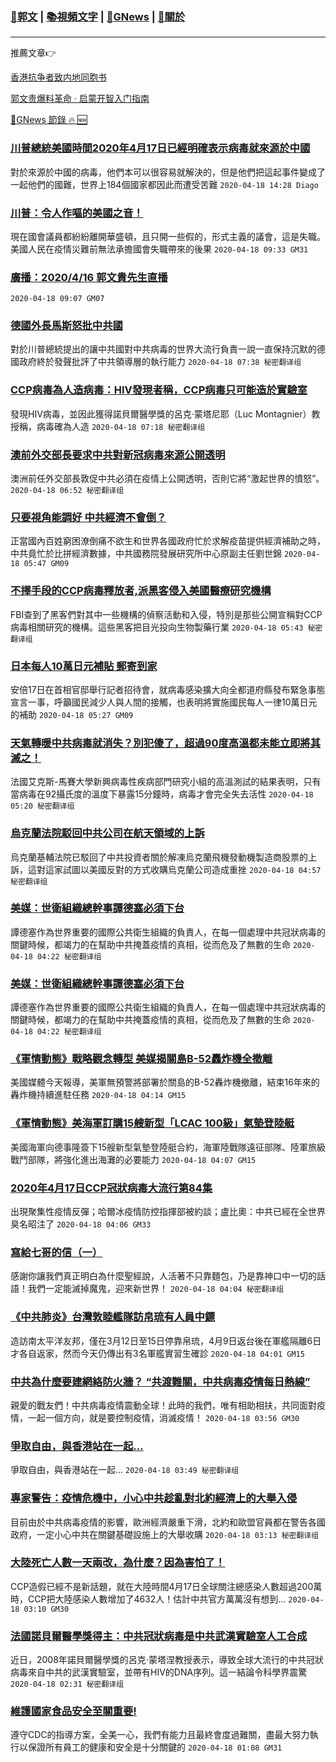 ###  [:eagle:郭文](https://github.com/ourhimalayas/txt) | [:books:視頻文字](https://github.com/ourhimalayas/txt/blob/master/content/README.md) | [:newspaper:GNews](https://github.com/ourhimalayas/txt/blob/master/content/gnews/README.md) | [:pray:關於](https://github.com/ourhimalayas/home/tree/master/about)
---

推薦文章:point_right:

[香港抗争者致内地同胞书](https://github.com/ourhimalayas/news/blob/master/2019/08/a_letter_from_the_hong_kong_people.md)

[郭文贵爆料革命 · 启蒙开智入门指南](https://github.com/ourhimalayas/txt/issues/1)

[:newspaper:GNews 節錄 :fire: :new:](https://github.com/ourhimalayas/txt/blob/master/content/gnews/README.md) 



### [川普總統美國時間2020年4月17日已經明確表示病毒就來源於中國](/content/gnews/1/README.md)

對於來源於中國的病毒，他們本可以很容易就解決的，但是他們把這起事件變成了一起他們的國難，世界上184個國家都因此而遭受苦難  `2020-04-18 14:28 Diago`

### [川普：令人作嘔的美國之音！](/content/gnews/2/README.md)

現在國會議員都紛紛離開華盛頓，且只開一些假的，形式主義的議會，這是失職。美國人民在疫情災難前無法承擔國會失職帶來的後果  `2020-04-18 09:33 GM31`

### [廣播：2020/4/16 郭文貴先生直播](/content/gnews/3/README.md)

 `2020-04-18 09:07 GM07`

### [德國外長馬斯怒批中共國](/content/gnews/4/README.md)

對於川普總統提出的讓中共國對中共病毒的世界大流行負責一說一直保持沉默的德國政府終於發聲批評了中共領導層的執行能力  `2020-04-18 07:38 秘密翻译组`

### [CCP病毒為人造病毒：HIV發現者稱，CCP病毒只可能造於實驗室](/content/gnews/5/README.md)

發現HIV病毒，並因此獲得諾貝爾醫學獎的呂克·蒙塔尼耶（Luc Montagnier）教授稱，病毒確為人造  `2020-04-18 07:18 秘密翻译组`

### [澳前外交部長要求中共對新冠病毒來源公開透明](/content/gnews/6/README.md)

澳洲前任外交部長敦促中共必須在疫情上公開透明，否則它將“激起世界的憤怒”。  `2020-04-18 06:52 秘密翻译组`

### [只要視角能調好 中共經濟不會倒？](/content/gnews/7/README.md)

正當國內百姓窮困潦倒痛不欲生和世界各國政府忙於求解疫苗提供經濟補助之時，中共竟忙於比拼經濟數據，中共國務院發展研究所中心原副主任劉世錦  `2020-04-18 05:47 GM09`

### [不擇手段的CCP病毒釋放者,派黑客侵入美國醫療研究機構](/content/gnews/8/README.md)

FBI查到了黑客們對其中一些機構的偵察活動和入侵，特別是那些公開宣稱對CCP病毒相關研究的機構。這些黑客把目光投向生物製藥行業  `2020-04-18 05:43 秘密翻译组`

### [日本每人10萬日元補貼 郵寄到家](/content/gnews/9/README.md)

安倍17日在首相官邸舉行記者招待會，就病毒感染擴大向全都道府縣發布緊急事態宣言一事，呼籲國民減少人與人間的接觸，也表明將實施國民每人一律10萬日元的補助  `2020-04-18 05:27 GM09`

### [天氣轉暖中共病毒就消失？別犯傻了，超過90度高溫都未能立即將其滅之！](/content/gnews/10/README.md)

法國艾克斯-馬賽大學新興病毒性疾病部門研究小組的高溫測試的結果表明，只有當病毒在92攝氏度的溫度下暴露15分鐘時，病毒才會完全失去活性  `2020-04-18 05:20 秘密翻译组`

### [烏克蘭法院駁回中共公司在航天領域的上訴](/content/gnews/11/README.md)

烏克蘭基輔法院已駁回了中共投資者關於解凍烏克蘭飛機發動機製造商股票的上訴，這對這家試圖以美國反對的方式收購烏克蘭公司造成重挫  `2020-04-18 04:57 秘密翻译组`

### [美媒：世衛組織總幹事譚德塞必須下台](/content/gnews/12/README.md)

譚德塞作為世界重要的國際公共衛生組織的負責人，在每一個處理中共冠狀病毒的關鍵時候，都竭力的在幫助中共掩蓋疫情的真相，從而危及了無數的生命  `2020-04-18 04:22 秘密翻译组`

### [美媒：世衛組織總幹事譚德塞必須下台](/content/gnews/13/README.md)

譚德塞作為世界重要的國際公共衛生組織的負責人，在每一個處理中共冠狀病毒的關鍵時候，都竭力的在幫助中共掩蓋疫情的真相，從而危及了無數的生命  `2020-04-18 04:22 秘密翻译组`

### [《軍情動態》戰略觀念轉型 美媒揭關島B-52轟炸機全撤離](/content/gnews/14/README.md)

美國媒體今天報導，美軍無預警將部署於關島的B-52轟炸機撤離，結束16年來的轟炸機持續進駐任務  `2020-04-18 04:14 GM15`

### [《軍情動態》美海軍訂購15艘新型「LCAC 100級」氣墊登陸艇](/content/gnews/15/README.md)

美國海軍向德事隆簽下15艘新型氣墊登陸艇合約，海軍陸戰隊遠征部隊、陸軍旅級戰鬥部隊，將強化進出海灘的必要能力  `2020-04-18 04:07 GM15`

### [2020年4月17日CCP冠狀病毒大流行第84集](/content/gnews/16/README.md)

出現聚集性疫情反彈；哈爾冰疫情防控指揮部被約談；盧比奧：中共已經在全世界臭名昭注了  `2020-04-18 04:06 GM33`

### [寫給七哥的信（一）](/content/gnews/17/README.md)

感謝你讓我們真正明白為什麼聖經說，人活著不只靠麵包，乃是靠神口中一切的話語！我們一定能滅掉魔鬼，迎來新世界！  `2020-04-18 04:04 秘密翻译组`

### [《中共肺炎》台灣敦睦艦隊訪帛琉有人員中鏢](/content/gnews/18/README.md)

造訪南太平洋友邦，僅在3月12日至15日停靠帛琉，4月9日返台後在軍艦隔離6日才各自返家，然而今天仍傳出有3名軍艦實習生確診  `2020-04-18 04:01 GM15`

### [中共為什麼要建網絡防火牆？ “共渡難關，中共病毒疫情每日熱線”](/content/gnews/19/README.md)

 親愛的戰友們！中共病毒疫情震動全球！此時的我們，唯有相助相扶，共同面對疫情，一起一個方向，就是要控制疫情，消滅疫情！  `2020-04-18 03:56 GM30`

### [爭取自由，與香港站在一起&#8230;](/content/gnews/20/README.md)

爭取自由，與香港站在一起...  `2020-04-18 03:49 秘密翻译组`

### [專家警告：疫情危機中，小心中共趁亂對北約經濟上的大舉入侵](/content/gnews/21/README.md)

目前由於中共病毒疫情的影響，歐洲經濟嚴重下滑，北約和歐盟官員都在警告各國政府，一定小心中共在關鍵基礎設施上的大舉收購  `2020-04-18 03:13 秘密翻译组`

### [大陸死亡人數一天兩改，為什麼？因為害怕了！](/content/gnews/22/README.md)

CCP造假已經不是新話題，就在大陸時間4月17日全球關注總感染人數超過200萬時，CCP把大陸感染人數增加了4632人！估計中共官方萬萬沒有想到...  `2020-04-18 03:10 GM30`

### [法國諾貝爾醫學獎得主：中共冠狀病毒是中共武漢實驗室人工合成](/content/gnews/23/README.md)

近日，2008年諾貝爾醫學獎的呂克·蒙塔涅教授表示，導致全球大流行的中共冠狀病毒來自中共的武漢實驗室，並帶有HIV的DNA序列。這一結論令科學界震驚  `2020-04-18 02:31 秘密翻译组`

### [維護國家食品安全至關重要!](/content/gnews/24/README.md)

遵守CDC的指導方案，全美一心，我們有能力且最終會度過難關，盡最大努力執行以保證所有員工的健康和安全是十分關鍵的  `2020-04-18 01:08 GM31`

